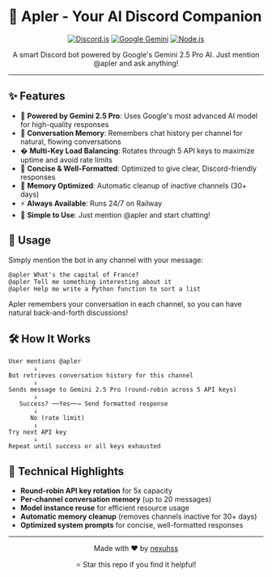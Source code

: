 # 🤖 Apler - Your AI Discord Companion

<div align="center">

[![Discord.js](https://img.shields.io/badge/Discord.js-v14-5865F2?style=for-the-badge&logo=discord&logoColor=white)](https://discord.js.org/)
[![Google Gemini](https://img.shields.io/badge/Google_Gemini-2.5_Pro-4285F4?style=for-the-badge&logo=google&logoColor=white)](https://ai.google.dev/)
[![Node.js](https://img.shields.io/badge/Node.js-18+-339933?style=for-the-badge&logo=node.js&logoColor=white)](https://nodejs.org/)

A smart Discord bot powered by Google's Gemini 2.5 Pro AI. Just mention @apler and ask anything!

</div>

---

## ✨ Features

- 🧠 **Powered by Gemini 2.5 Pro**: Uses Google's most advanced AI model for high-quality responses
- 💭 **Conversation Memory**: Remembers chat history per channel for natural, flowing conversations
- � **Multi-Key Load Balancing**: Rotates through 5 API keys to maximize uptime and avoid rate limits
- 📝 **Concise & Well-Formatted**: Optimized to give clear, Discord-friendly responses
- 🧹 **Memory Optimized**: Automatic cleanup of inactive channels (30+ days)
- ⚡ **Always Available**: Runs 24/7 on Railway
- 💬 **Simple to Use**: Just mention @apler and start chatting!

## 📖 Usage

Simply mention the bot in any channel with your message:

```
@apler What's the capital of France?
@apler Tell me something interesting about it
@apler Help me write a Python function to sort a list
```

Apler remembers your conversation in each channel, so you can have natural back-and-forth discussions!

## 🛠️ How It Works

```
User mentions @apler
       ↓
Bot retrieves conversation history for this channel
       ↓
Sends message to Gemini 2.5 Pro (round-robin across 5 API keys)
       ↓
   Success? ──Yes──→ Send formatted response
       ↓
      No (rate limit)
       ↓
Try next API key
       ↓
Repeat until success or all keys exhausted
```

## 🚀 Technical Highlights

- **Round-robin API key rotation** for 5x capacity
- **Per-channel conversation memory** (up to 20 messages)
- **Model instance reuse** for efficient resource usage
- **Automatic memory cleanup** (removes channels inactive for 30+ days)
- **Optimized system prompts** for concise, well-formatted responses

---

<div align="center">

Made with ❤️ by [nexuhss](https://github.com/nexuhss)

⭐ Star this repo if you find it helpful!

</div>